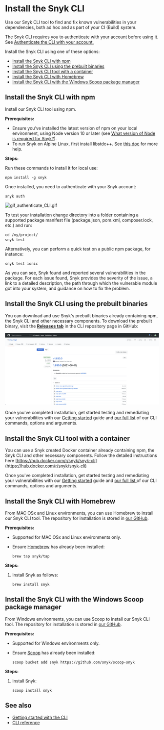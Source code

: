 # Install the Snyk CLI

Use our Snyk CLI tool to find and fix known vulnerabilities in your dependencies, both ad hoc and as part of your CI \(Build\) system.

The Snyk CLI requires you to authenticate with your account before using it. See [Authenticate the CLI with your account.](https://support.snyk.io/hc/en-us/articles/360004008258)

Install the Snyk CLI using one of these options:

* [Install the Snyk CLI with npm](./)
* [Install the Snyk CLI using  the prebuilt binaries](./)
* [Install the Snyk CLI tool with a container](./)
* [Install the Snyk CLI with Homebrew](./)
* [Install the Snyk CLI with the Windows Scoop package manager](./)

## Install the Snyk CLI with npm

Install our Snyk CLI tool using npm.

**Prerequisites:**

* Ensure you’ve installed the latest version of npm on your local environment, using Node version 10 or later \(see [What version of Node is required for Snyk?](https://support.snyk.io/hc/en-us/articles/360004183317-What-version-of-Node-is-required-for-Snyk-)\).
* To run Snyk on Alpine Linux, first install libstdc++. See [this doc](https://support.snyk.io/hc/en-us/articles/360001929038) for more help.

**Steps:**

Run these commands to install it for local use:

```text
npm install -g snyk
```

Once installed, you need to authenticate with your Snyk account:

```text
snyk auth
```

![gif\_authenticate\_CLI.gif](https://support.snyk.io/hc/article_attachments/360006979538/uuid-7f427e54-45f8-910e-98c5-2016a27d29b0-en.gif)

To test your installation change directory into a folder containing a supported package manifest file \(package.json, pom.xml, composer.lock, etc.\) and run:

```text
cd /my/project/
snyk test
```

Alternatively, you can perform a quick test on a public npm package, for instance:

```text
snyk test ionic
```

As you can see, Snyk found and reported several vulnerabilities in the package. For each issue found, Snyk provides the severity of the issue, a link to a detailed description, the path through which the vulnerable module got into your system, and guidance on how to fix the problem.

## Install the Snyk CLI using the prebuilt binaries

You can download and use Snyk's prebuilt binaries already containing npm, the Snyk CLI and other necessary components. To download the prebuilt binary, visit the [**Releases tab**](https://github.com/snyk/snyk/releases) in the CLI repository page in GitHub:

![](../../.gitbook/assets/image%20%2812%29.png)

Once you've completed installation, get started testing and remediating your vulnerabilities with our [Getting started](https://support.snyk.io/hc/articles/360003812458#UUID-19fc37f2-b686-11ed-b85c-4789e90c8dfc) guide and [our full list](https://support.snyk.io/hc/articles/360003812578#UUID-c88e66cf-431c-9ab1-d388-a8f82991c6e0) of our CLI commands, options and arguments.

## Install the Snyk CLI tool with a container

You can use a Snyk created Docker container already containing npm, the Snyk CLI and other necessary components. Follow the detailed instructions here [https://hub.docker.com/r/snyk/snyk-cli](https://hub.docker.com/r/snyk/snyk-cli)

Once you've completed installation, get started testing and remediating your vulnerabilities with our [Getting started](https://support.snyk.io/hc/articles/360003812458#UUID-19fc37f2-b686-11ed-b85c-4789e90c8dfc) guide and [our full list](https://support.snyk.io/hc/articles/360003812578#UUID-c88e66cf-431c-9ab1-d388-a8f82991c6e0)[ ](https://docs.snyk.io/snyk-cli/guides-for-our-cli/cli-reference)of our CLI commands, options and arguments.

## Install the Snyk CLI with Homebrew

From MAC OSx and Linux environments, you can use Homebrew to install our Snyk CLI tool. The repository for installation is stored in [our GitHub](https://github.com/snyk/homebrew-tap).

**Prerequisites:**

* Supported for MAC OSx and Linux environments only.
* Ensure [Homebrew](https://brew.sh/index_he) has already been installed:

  ```text
  brew tap snyk/tap
  ```

**Steps:**

1. Install Snyk as follows:

   ```text
   brew install snyk
   ```

## Install the Snyk CLI with the Windows Scoop package manager

From Windows environments, you can use Scoop to install our Snyk CLI tool. The repository for installation is stored in [our GitHub](https://github.com/snyk/scoop-snyk).

**Prerequisites:**

* Supported for Windows environments only.
* Ensure [Scoop](https://scoop.sh/) has already been installed:

  ```text
  scoop bucket add snyk https://github.com/snyk/scoop-snyk
  ```

**Steps:**

1. Install Snyk:

   ```text
   scoop install snyk
   ```

## See also

* [Getting started with the CLI](https://support.snyk.io/hc/articles/360003812458#UUID-19fc37f2-b686-11ed-b85c-4789e90c8dfc)
*  [CLI reference](https://support.snyk.io/hc/articles/360003812578#UUID-c88e66cf-431c-9ab1-d388-a8f82991c6e0)

